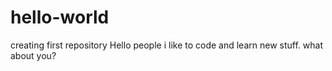 # hello-world
creating first repository
Hello people
i like to code and learn new stuff.
what about you?

